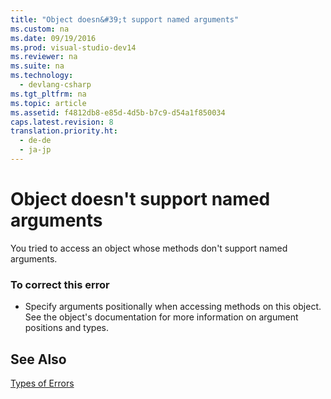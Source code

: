 ```yaml
---
title: "Object doesn&#39;t support named arguments"
ms.custom: na
ms.date: 09/19/2016
ms.prod: visual-studio-dev14
ms.reviewer: na
ms.suite: na
ms.technology: 
  - devlang-csharp
ms.tgt_pltfrm: na
ms.topic: article
ms.assetid: f4812db8-e85d-4d5b-b7c9-d54a1f850034
caps.latest.revision: 8
translation.priority.ht: 
  - de-de
  - ja-jp
---
```

# Object doesn&#39;t support named arguments
You tried to access an object whose methods don't support named arguments.  
  
### To correct this error  
  
-   Specify arguments positionally when accessing methods on this object. See the object's documentation for more information on argument positions and types.  
  
## See Also  
 [Types of Errors](../vs140/Error-Types--Visual-Basic-.md)